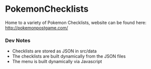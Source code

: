 # PokemonChecklists
Home to a variety of Pokemon Checklists, website can be found here: http://pokemonpostgame.com/

### Dev Notes
* Checklists are stored as JSON in src/data
* The checklists are built dynamically from the JSON files
* The menu is built dynamically via Javascript
